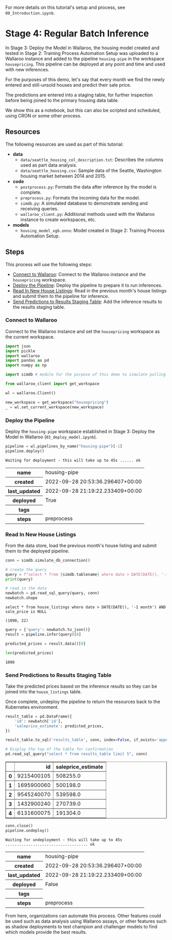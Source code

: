 For more details on this tutorial's setup and process, see `00_Introduction.ipynb`.

# Stage 4: Regular Batch Inference

In Stage 3: Deploy the Model in Wallaroo, the housing model created and tested in Stage 2: Training Process Automation Setup was uploaded to a Wallaroo instance and added to the pipeline `housing-pipe` in the workspace `housepricing`.  This pipeline can be deployed at any point and time and used with new inferences.

For the purposes of this demo, let's say that every month we find the newly entered and still-unsold houses and predict their sale price.

The predictions are entered into a staging table, for further inspection before being joined to the primary housing data table.

We show this as a notebook, but this can also be scripted and scheduled, using CRON or some other process.

## Resources

The following resources are used as part of this tutorial:

* **data**
  * `data/seattle_housing_col_description.txt`: Describes the columns used as part data analysis.
  * `data/seattle_housing.csv`: Sample data of the Seattle, Washington housing market between 2014 and 2015.
* **code**
  * `postprocess.py`: Formats the data after inference by the model is complete.
  * `preprocess.py`: Formats the incoming data for the model.
  * `simdb.py`: A simulated database to demonstrate sending and receiving queries.
  * `wallaroo_client.py`: Additional methods used with the Wallaroo instance to create workspaces, etc.
* **models**
  * `housing_model_xgb.onnx`: Model created in Stage 2: Training Process Automation Setup.

## Steps

This process will use the following steps:

* [Connect to Wallaroo](#connect-to-wallaroo): Connect to the Wallaroo instance and the `housepricing` workspace.
* [Deploy the Pipeline](#deploy-the-pipeline): Deploy the pipeline to prepare it to run inferences.
* [Read In New House Listings](#read-in-new-house-listings): Read in the previous month's house listings and submit them to the pipeline for inference.
* [Send Predictions to Results Staging Table](#send-predictions-to-results-staging-table): Add the inference results to the results staging table.

### Connect to Wallaroo

Connect to the Wallaroo instance and set the `housepricing` workspace as the current workspace.

```python
import json
import pickle
import wallaroo
import pandas as pd
import numpy as np

import simdb # module for the purpose of this demo to simulate pulling data from a database

from wallaroo_client import get_workspace
```

```python
wl = wallaroo.Client()
```

```python
new_workspace = get_workspace("housepricing")
_ = wl.set_current_workspace(new_workspace)
```

### Deploy the Pipeline

Deploy the `housing-pipe` workspace established in Stage 3: Deploy the Model in Wallaroo (`03_deploy_model.ipynb`).

```python
pipeline = wl.pipelines_by_name("housing-pipe")[-1]
pipeline.deploy()
```

    Waiting for deployment - this will take up to 45s ...... ok

<table><tr><th>name</th> <td>housing-pipe</td></tr><tr><th>created</th> <td>2022-09-28 20:53:36.296407+00:00</td></tr><tr><th>last_updated</th> <td>2022-09-28 21:19:22.233409+00:00</td></tr><tr><th>deployed</th> <td>True</td></tr><tr><th>tags</th> <td></td></tr><tr><th>steps</th> <td>preprocess</td></tr></table>

### Read In New House Listings

From the data store, load the previous month's house listing and submit them to the deployed pipeline.

```python
conn = simdb.simulate_db_connection()

# create the query
query = f"select * from {simdb.tablename} where date > DATE(DATE(), '-1 month') AND sale_price is NULL"
print(query)

# read in the data
newbatch = pd.read_sql_query(query, conn)
newbatch.shape
```

    select * from house_listings where date > DATE(DATE(), '-1 month') AND sale_price is NULL

    (1090, 22)

```python
query = {'query': newbatch.to_json()}
result = pipeline.infer(query)[0]
```

```python
predicted_prices = result.data()[0]
```

```python
len(predicted_prices)
```

    1090

### Send Predictions to Results Staging Table

Take the predicted prices based on the inference results so they can be joined into the `house_listings` table.

Once complete, undeploy the pipeline to return the resources back to the Kubernetes environment.

```python
result_table = pd.DataFrame({
    'id': newbatch['id'],
    'saleprice_estimate': predicted_prices,
})

result_table.to_sql('results_table', conn, index=False, if_exists='append')
```

```python
# Display the top of the table for confirmation
pd.read_sql_query("select * from results_table limit 5", conn)
```

<table border="1" class="dataframe">
  <thead>
    <tr style="text-align: right;">
      <th></th>
      <th>id</th>
      <th>saleprice_estimate</th>
    </tr>
  </thead>
  <tbody>
    <tr>
      <th>0</th>
      <td>9215400105</td>
      <td>508255.0</td>
    </tr>
    <tr>
      <th>1</th>
      <td>1695900060</td>
      <td>500198.0</td>
    </tr>
    <tr>
      <th>2</th>
      <td>9545240070</td>
      <td>539598.0</td>
    </tr>
    <tr>
      <th>3</th>
      <td>1432900240</td>
      <td>270739.0</td>
    </tr>
    <tr>
      <th>4</th>
      <td>6131600075</td>
      <td>191304.0</td>
    </tr>
  </tbody>
</table>

```python
conn.close()
pipeline.undeploy()
```

    Waiting for undeployment - this will take up to 45s .................................... ok

<table><tr><th>name</th> <td>housing-pipe</td></tr><tr><th>created</th> <td>2022-09-28 20:53:36.296407+00:00</td></tr><tr><th>last_updated</th> <td>2022-09-28 21:19:22.233409+00:00</td></tr><tr><th>deployed</th> <td>False</td></tr><tr><th>tags</th> <td></td></tr><tr><th>steps</th> <td>preprocess</td></tr></table>

From here, organizations can automate this process.  Other features could be used such as data analysis using Wallaroo assays, or other features such as shadow deployments to test champion and challenger models to find which models provide the best results.
